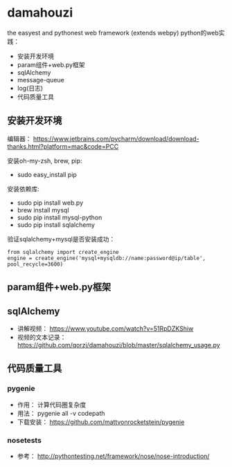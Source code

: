 # damahouzi
the easyest and pythonest web framework (extends webpy)
python的web实践：
* 安装开发环境
* param组件+web.py框架
* sqlAlchemy
* message-queue
* log(日志)
* 代码质量工具

## 安装开发环境
编辑器：
https://www.jetbrains.com/pycharm/download/download-thanks.html?platform=mac&code=PCC

安装oh-my-zsh, brew, pip:
* sudo easy_install pip

安装依赖库:
* sudo pip install web.py
* brew install mysql
* sudo pip install mysql-python
* sudo pip install sqlalchemy

验证sqlalchemy+mysql是否安装成功：
``` 
from sqlalchemy import create_engine
engine = create_engine('mysql+mysqldb://name:password@ip/table', pool_recycle=3600) 
```

## param组件+web.py框架

## sqlAlchemy
* 讲解视频： https://www.youtube.com/watch?v=51RpDZKShiw
* 视频的文本记录： https://github.com/qorzj/damahouzi/blob/master/sqlalchemy_usage.py

## 代码质量工具
### pygenie
* 作用： 计算代码圈复杂度
* 用法： pygenie all -v codepath
* 下载安装： https://github.com/mattvonrocketstein/pygenie

### nosetests
* 参考： http://pythontesting.net/framework/nose/nose-introduction/
